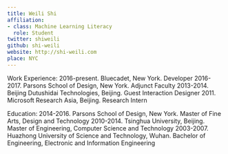 ```yaml
---
title: Weili Shi
affiliation:
- class: Machine Learning Literacy
  role: Student
twitter: shiweili
github: shi-weili
website: http://shi-weili.com
place: NYC
---
```

Work Experience:
2016-present. Bluecadet, New York. Developer
2016-2017. Parsons School of Design, New York. Adjunct Faculty
2013-2014. Beijing Dutushidai Technologies, Beijing. Guest Interaction Designer
2011. Microsoft Research Asia, Beijing. Research Intern

Education:
2014-2016. Parsons School of Design, New York. Master of Fine Arts, Design and Technology
2010-2014. Tsinghua University, Beijing. Master of Engineering, Computer Science and Technology
2003-2007. Huazhong University of Science and Technology, Wuhan. Bachelor of Engineering, Electronic and Information Engineering